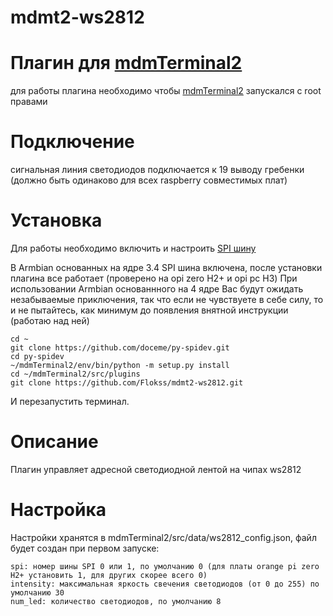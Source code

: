 # mdmt2-ws2812
# Плагин для [mdmTerminal2](https://github.com/Aculeasis/mdmTerminal2)
для работы плагина необходимо чтобы  [mdmTerminal2](https://github.com/Aculeasis/mdmTerminal2) запускался с root правами
# Подключение 
 сигнальная линия светодиодов подключается к 19 выводу гребенки (должно быть одинаково для всех raspberry совместимых плат) 
# Установка
Для работы необходимо включить и настроить [SPI шину](https://micro-pi.ru/включение-шины-spi-на-orange-pi/) 

В Armbian основанных на ядре 3.4 SPI шина включена, после установки плагина все работает (проверено на opi zero H2+ и opi pc H3)
При использовании Armbian основаннного на 4 ядре Вас будут ожидать незабываемые приключения, так что если не чувствуете в себе силу, то и не пытайтесь, как минимум до появления внятной инструкции (работаю над ней)
```
cd ~
git clone https://github.com/doceme/py-spidev.git
cd py-spidev
~/mdmTerminal2/env/bin/python -m setup.py install
cd ~/mdmTerminal2/src/plugins
git clone https://github.com/Flokss/mdmt2-ws2812.git

```
И перезапустить терминал.
# Описание
Плагин управляет адресной светодиодной лентой на чипах ws2812

# Настройка
Настройки хранятся в mdmTerminal2/src/data/ws2812_config.json, файл будет создан при первом запуске:
```
spi: номер шины SPI 0 или 1, по умолчанию 0 (для платы orange pi zero H2+ установить 1, для других скорее всего 0)
intensity: максимальная яркость свечения светодиодов (от 0 до 255) по умолчанию 30
num_led: количество светодиодов, по умолчанию 8
```
